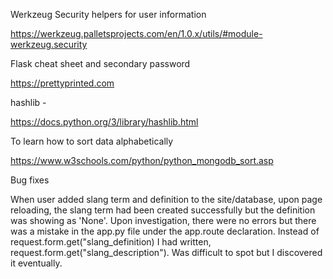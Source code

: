 Werkzeug Security helpers for user information

https://werkzeug.palletsprojects.com/en/1.0.x/utils/#module-werkzeug.security

Flask cheat sheet and secondary password

https://prettyprinted.com

hashlib - 

https://docs.python.org/3/library/hashlib.html

To learn how to sort data alphabetically

https://www.w3schools.com/python/python_mongodb_sort.asp

Bug fixes

When user added slang term and definition to the site/database, upon page reloading, the slang term had been created successfully but the definition was showing as 'None'. Upon investigation, there were no errors but there was a mistake in the app.py file under the app.route declaration. Instead of request.form.get("slang_definition) I had written, request.form.get("slang_description"). Was difficult to spot but I discovered it eventually.